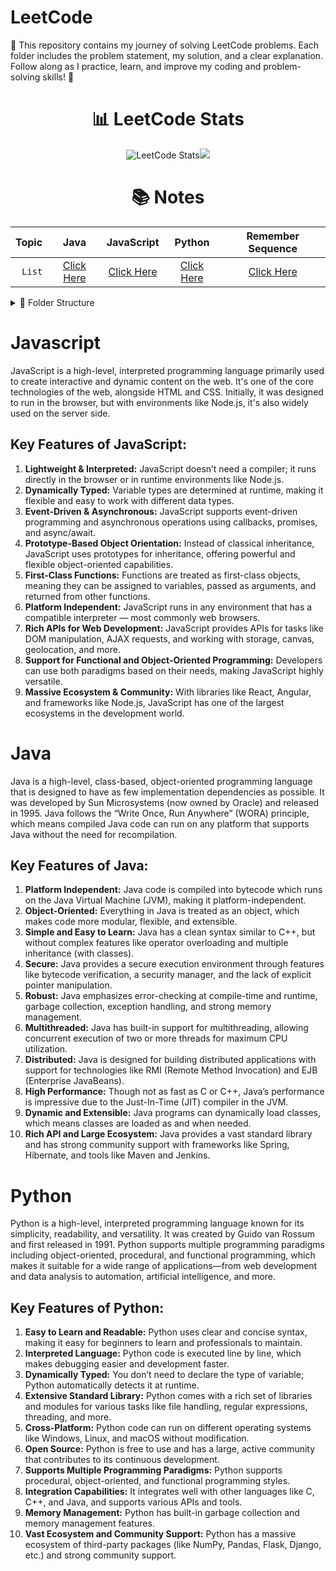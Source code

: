 # LeetCode
🧠 This repository contains my journey of solving LeetCode problems. Each folder includes the problem statement, my solution, and a clear explanation. Follow along as I practice, learn, and improve my coding and problem-solving skills! 🚀
<div align='center' >
 
# 📊 LeetCode Stats
 ![LeetCode Stats](https://leetcard.jacoblin.cool/routhkiranbabu?theme=dark&font=baloo&ext=heatmap)![](https://leetcard.jacoblin.cool/routhkiranbabu?ext=activity)
</div>


<div align = center width = 100%>
 
# 📚 Notes
| Topic | Java | JavaScript | Python |Remember Sequence|
| ---: | :--: | :--: | :--: | :--: |
| `List` | [Click Here](https://github.com/RouthKiranBabu/LeetCode/tree/main/1.%20Two%20Sum/Notes/List%20Methods/Java) | [Click Here](https://github.com/RouthKiranBabu/LeetCode/tree/main/1.%20Two%20Sum/Notes/List%20Methods/JavaScript) | [Click Here](https://github.com/RouthKiranBabu/LeetCode/tree/main/1.%20Two%20Sum/Notes/List%20Methods/Python) | [Click Here](https://github.com/RouthKiranBabu/LeetCode/blob/main/1.%20Two%20Sum/Notes/List%20Methods/Remember%20List%20Sequence.pdf) |
</div>

<details>
<summary>📂 Folder Structure</summary>
 
```mermaid
graph LR;
a[LeetCode] --> |Folder| b[Problem 1]
a --> |Folder| c[Problem 2]
a --> |Folder| d[Problem 3]
a --> |Other Problem Folder| e[...]
a --> |File| f[Readme]
b --> |File| Problem.pdf
b --> |Folder| g[Notes]
b --> |Folder| l[Solution for java, javaScript & Python]
g --> |Folder| h[Java]
g --> |Folder| i[Python]
g --> |Folder| j[JavaScript]
h --> k[Using ChatGPT]
i --> k
j --> k
```
</details>

# Javascript
JavaScript is a high-level, interpreted programming language primarily used to create interactive and dynamic content on the web. It's one of the core technologies of the web, alongside HTML and CSS. Initially, it was designed to run in the browser, but with environments like Node.js, it's also widely used on the server side.
## Key Features of JavaScript:
1. **Lightweight & Interpreted:** JavaScript doesn’t need a compiler; it runs directly in the browser or in runtime environments like Node.js.
2. **Dynamically Typed:** Variable types are determined at runtime, making it flexible and easy to work with different data types.
3. **Event-Driven & Asynchronous:** JavaScript supports event-driven programming and asynchronous operations using callbacks, promises, and async/await.
4. **Prototype-Based Object Orientation:** Instead of classical inheritance, JavaScript uses prototypes for inheritance, offering powerful and flexible object-oriented capabilities.
5. **First-Class Functions:** Functions are treated as first-class objects, meaning they can be assigned to variables, passed as arguments, and returned from other functions.
6. **Platform Independent:** JavaScript runs in any environment that has a compatible interpreter — most commonly web browsers.
7. **Rich APIs for Web Development:** JavaScript provides APIs for tasks like DOM manipulation, AJAX requests, and working with storage, canvas, geolocation, and more.
8. **Support for Functional and Object-Oriented Programming:** Developers can use both paradigms based on their needs, making JavaScript highly versatile.
9. **Massive Ecosystem & Community:** With libraries like React, Angular, and frameworks like Node.js, JavaScript has one of the largest ecosystems in the development world.
# Java
Java is a high-level, class-based, object-oriented programming language that is designed to have as few implementation dependencies as possible. It was developed by Sun Microsystems (now owned by Oracle) and released in 1995. Java follows the “Write Once, Run Anywhere” (WORA) principle, which means compiled Java code can run on any platform that supports Java without the need for recompilation.
## Key Features of Java:
1. **Platform Independent:** Java code is compiled into bytecode which runs on the Java Virtual Machine (JVM), making it platform-independent.
2. **Object-Oriented:** Everything in Java is treated as an object, which makes code more modular, flexible, and extensible.
3. **Simple and Easy to Learn:** Java has a clean syntax similar to C++, but without complex features like operator overloading and multiple inheritance (with classes).
4. **Secure:** Java provides a secure execution environment through features like bytecode verification, a security manager, and the lack of explicit pointer manipulation.
5. **Robust:** Java emphasizes error-checking at compile-time and runtime, garbage collection, exception handling, and strong memory management.
6. **Multithreaded:** Java has built-in support for multithreading, allowing concurrent execution of two or more threads for maximum CPU utilization.
7. **Distributed:** Java is designed for building distributed applications with support for technologies like RMI (Remote Method Invocation) and EJB (Enterprise JavaBeans).
8. **High Performance:** Though not as fast as C or C++, Java’s performance is impressive due to the Just-In-Time (JIT) compiler in the JVM.
9. **Dynamic and Extensible:** Java programs can dynamically load classes, which means classes are loaded as and when needed.
10. **Rich API and Large Ecosystem:** Java provides a vast standard library and has strong community support with frameworks like Spring, Hibernate, and tools like Maven and Jenkins.
# Python
Python is a high-level, interpreted programming language known for its simplicity, readability, and versatility. It was created by Guido van Rossum and first released in 1991. Python supports multiple programming paradigms including object-oriented, procedural, and functional programming, which makes it suitable for a wide range of applications—from web development and data analysis to automation, artificial intelligence, and more.
## Key Features of Python:
1. **Easy to Learn and Readable:** Python uses clear and concise syntax, making it easy for beginners to learn and professionals to maintain.
2. **Interpreted Language:** Python code is executed line by line, which makes debugging easier and development faster.
3. **Dynamically Typed:** You don’t need to declare the type of variable; Python automatically detects it at runtime.
4. **Extensive Standard Library:** Python comes with a rich set of libraries and modules for various tasks like file handling, regular expressions, threading, and more.
5. **Cross-Platform:** Python code can run on different operating systems like Windows, Linux, and macOS without modification.
6. **Open Source:** Python is free to use and has a large, active community that contributes to its continuous development.
7. **Supports Multiple Programming Paradigms:** Python supports procedural, object-oriented, and functional programming styles.
8. **Integration Capabilities:** It integrates well with other languages like C, C++, and Java, and supports various APIs and tools.
9. **Memory Management:** Python has built-in garbage collection and memory management features.
10. **Vast Ecosystem and Community Support:** Python has a massive ecosystem of third-party packages (like NumPy, Pandas, Flask, Django, etc.) and strong community support.

